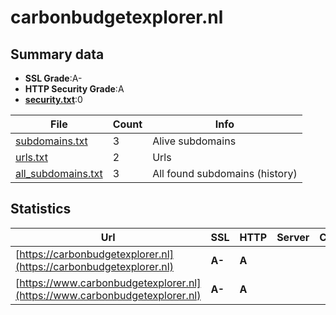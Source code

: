 

# carbonbudgetexplorer.nl
## Summary data


 - **SSL Grade**:A-
 - **HTTP Security Grade**:A
 - **[security.txt](https://www.digitaleoverheid.nl/nieuws/standaard-security-txt-nu-verplicht-voor-overheid/)**:0


| File       | Count | Info |
|------------|-------|------|
|[subdomains.txt](/data/carbonbudgetexplorer.nl/subdomains.txt)|3|Alive subdomains|
|[urls.txt](/data/carbonbudgetexplorer.nl/urls.txt)|2|Urls|
|[all_subdomains.txt](/data/carbonbudgetexplorer.nl/all_subdomains.txt)|3|All found subdomains (history)|


## Statistics


| Url | SSL | HTTP | Server | Cookie | HSTS | CORS | CTO | CSP | XFO | XXP | RP |FP| Tech |Title |
|--------|-------|-------|------|------|------|------|------|------|------|------|------|------|------|------|
|[https://carbonbudgetexplorer.nl](https://carbonbudgetexplorer.nl)| **A-**| **A**|| |:white_check_mark: | | | | | :white_check_mark: | :white_check_mark: | |HSTS||
|[https://www.carbonbudgetexplorer.nl](https://www.carbonbudgetexplorer.nl)| **A-**| **A**|| |:white_check_mark: | | | | | :white_check_mark: | :white_check_mark: | |HSTS||


